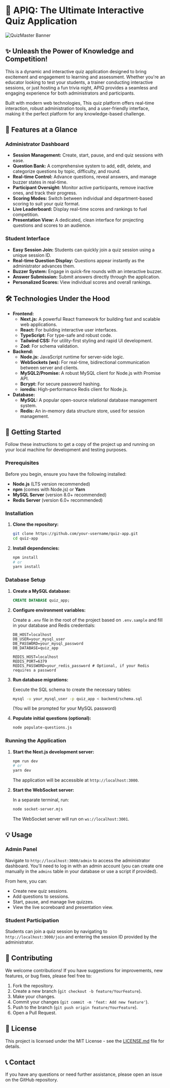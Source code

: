 # 🧠 APIQ: The Ultimate Interactive Quiz Application

![QuizMaster Banner](https://via.placeholder.com/1200x400?text=QuizMaster+Interactive+Quiz+App)

## ✨ Unleash the Power of Knowledge and Competition!

This is a dynamic and interactive quiz application designed to bring excitement and engagement to learning and assessment. Whether you're an educator looking to test your students, a trainer conducting interactive sessions, or just hosting a fun trivia night, APIQ provides a seamless and engaging experience for both administrators and participants.

Built with modern web technologies, This quiz platform offers real-time interaction, robust administration tools, and a user-friendly interface, making it the perfect platform for any knowledge-based challenge.

## 🚀 Features at a Glance

### Administrator Dashboard

*   **Session Management:** Create, start, pause, and end quiz sessions with ease.
*   **Question Bank:** A comprehensive system to add, edit, delete, and categorize questions by topic, difficulty, and round.
*   **Real-time Control:** Advance questions, reveal answers, and manage buzzer states in real-time.
*   **Participant Oversight:** Monitor active participants, remove inactive ones, and track their progress.
*   **Scoring Modes:** Switch between individual and department-based scoring to suit your quiz format.
*   **Live Leaderboard:** Display real-time scores and rankings to fuel competition.
*   **Presentation View:** A dedicated, clean interface for projecting questions and scores to an audience.

### Student Interface

*   **Easy Session Join:** Students can quickly join a quiz session using a unique session ID.
*   **Real-time Question Display:** Questions appear instantly as the administrator advances them.
*   **Buzzer System:** Engage in quick-fire rounds with an interactive buzzer.
*   **Answer Submission:** Submit answers directly through the application.
*   **Personalized Scores:** View individual scores and overall rankings.

## 🛠️ Technologies Under the Hood

*   **Frontend:**
    *   **Next.js:** A powerful React framework for building fast and scalable web applications.
    *   **React:** For building interactive user interfaces.
    *   **TypeScript:** For type-safe and robust code.
    *   **Tailwind CSS:** For utility-first styling and rapid UI development.
    *   **Zod:** For schema validation.
*   **Backend:**
    *   **Node.js:** JavaScript runtime for server-side logic.
    *   **WebSockets (ws):** For real-time, bidirectional communication between server and clients.
    *   **MySQL2/Promise:** A robust MySQL client for Node.js with Promise API.
    *   **Bcrypt:** For secure password hashing.
    *   **ioredis:** High-performance Redis client for Node.js.
*   **Database:**
    *   **MySQL:** A popular open-source relational database management system.
    *   **Redis:** An in-memory data structure store, used for session management.

## 🏁 Getting Started

Follow these instructions to get a copy of the project up and running on your local machine for development and testing purposes.

### Prerequisites

Before you begin, ensure you have the following installed:

*   **Node.js** (LTS version recommended)
*   **npm** (comes with Node.js) or **Yarn**
*   **MySQL Server** (version 8.0+ recommended)
*   **Redis Server** (version 6.0+ recommended)

### Installation

1.  **Clone the repository:**

    ```bash
    git clone https://github.com/your-username/quiz-app.git
    cd quiz-app
    ```

2.  **Install dependencies:**

    ```bash
    npm install
    # or
    yarn install
    ```

### Database Setup

1.  **Create a MySQL database:**

    ```sql
    CREATE DATABASE quiz_app;
    ```

2.  **Configure environment variables:**

    Create a `.env` file in the root of the project based on `.env.sample` and fill in your database and Redis credentials:

    ```env
    DB_HOST=localhost
    DB_USER=your_mysql_user
    DB_PASSWORD=your_mysql_password
    DB_DATABASE=quiz_app

    REDIS_HOST=localhost
    REDIS_PORT=6379
    REDIS_PASSWORD=your_redis_password # Optional, if your Redis requires a password
    ```

3.  **Run database migrations:**

    Execute the SQL schema to create the necessary tables:

    ```bash
    mysql -u your_mysql_user -p quiz_app < backend/schema.sql
    ```
    (You will be prompted for your MySQL password)

4.  **Populate initial questions (optional):**

    ```bash
    node populate-questions.js
    ```

### Running the Application

1.  **Start the Next.js development server:**

    ```bash
    npm run dev
    # or
    yarn dev
    ```

    The application will be accessible at `http://localhost:3000`.

2.  **Start the WebSocket server:**

    In a separate terminal, run:

    ```bash
    node socket-server.mjs
    ```

    The WebSocket server will run on `ws://localhost:3001`.

## 💡 Usage

### Admin Panel

Navigate to `http://localhost:3000/admin` to access the administrator dashboard. You'll need to log in with an admin account (you can create one manually in the `admins` table in your database or use a script if provided).

From here, you can:

*   Create new quiz sessions.
*   Add questions to sessions.
*   Start, pause, and manage live quizzes.
*   View the live scoreboard and presentation view.

### Student Participation

Students can join a quiz session by navigating to `http://localhost:3000/join` and entering the session ID provided by the administrator.

## 🤝 Contributing

We welcome contributions! If you have suggestions for improvements, new features, or bug fixes, please feel free to:

1.  Fork the repository.
2.  Create a new branch (`git checkout -b feature/YourFeature`).
3.  Make your changes.
4.  Commit your changes (`git commit -m 'feat: Add new feature'`).
5.  Push to the branch (`git push origin feature/YourFeature`).
6.  Open a Pull Request.

## 📄 License

This project is licensed under the MIT License - see the [LICENSE.md](LICENSE.md) file for details.

## 📞 Contact

If you have any questions or need further assistance, please open an issue on the GitHub repository.
